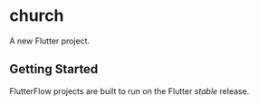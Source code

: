 # church

A new Flutter project.

## Getting Started

FlutterFlow projects are built to run on the Flutter _stable_ release.
